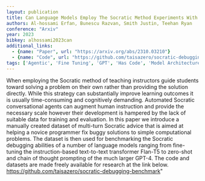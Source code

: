 ```yaml
---
layout: publication
title: Can Language Models Employ The Socratic Method Experiments With Code Debugging
authors: Al-hossami Erfan, Bunescu Razvan, Smith Justin, Teehan Ryan
conference: "Arxiv"
year: 2023
bibkey: alhossami2023can
additional_links:
  - {name: "Paper", url: "https://arxiv.org/abs/2310.03210"}
  - {name: "Code", url: "https://github.com/taisazero/socratic-debugging-benchmark"}
tags: ['Agentic', 'Fine Tuning', 'GPT', 'Has Code', 'Model Architecture', 'Pretraining Methods', 'Prompting', 'Training Techniques', 'Transformer']
---
```

When employing the Socratic method of teaching instructors guide students toward solving a problem on their own rather than providing the solution directly. While this strategy can substantially improve learning outcomes it is usually time-consuming and cognitively demanding. Automated Socratic conversational agents can augment human instruction and provide the necessary scale however their development is hampered by the lack of suitable data for training and evaluation. In this paper we introduce a manually created dataset of multi-turn Socratic advice that is aimed at helping a novice programmer fix buggy solutions to simple computational problems. The dataset is then used for benchmarking the Socratic debugging abilities of a number of language models ranging from fine-tuning the instruction-based text-to-text transformer Flan-T5 to zero-shot and chain of thought prompting of the much larger GPT-4. The code and datasets are made freely available for research at the link below. https://github.com/taisazero/socratic-debugging-benchmark"
